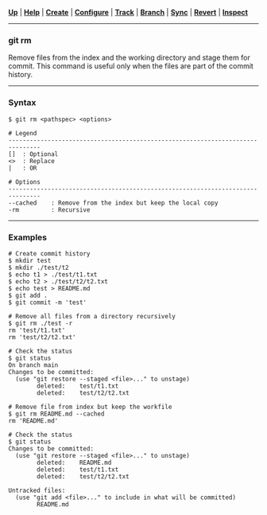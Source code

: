 [**Up**](../04-Track/track.md) |
[**Help**](../01-Help/help.md) |
[**Create**](../02-Create/create.md) |
[**Configure**](../03-Configure/configure.md) |
[**Track**](../04-Track/track.md) |
[**Branch**](../05-Branch/branch.md) |
[**Sync**](../06-Sync/sync.md) |
[**Revert**](../07-Revert/revert.md) |
[**Inspect**](../08-Inspect/inspect.md)

-------------------------------------------------------------------------------
### git rm

Remove files from the index and the working directory and stage them for
commit. This command is useful only when the files are part of the commit
history.

-------------------------------------------------------------------------------
### Syntax
```
$ git rm <pathspec> <options>

# Legend
-------------------------------------------------------------------------------
[]  : Optional
<>  : Replace
|   : OR
  
# Options
-------------------------------------------------------------------------------
--cached    : Remove from the index but keep the local copy
-rm         : Recursive
```

-------------------------------------------------------------------------------
### Examples
```shell
# Create commit history
$ mkdir test
$ mkdir ./test/t2
$ echo t1 > ./test/t1.txt
$ echo t2 > ./test/t2/t2.txt
$ echo test > README.md
$ git add .
$ git commit -m 'test'

# Remove all files from a directory recursively
$ git rm ./test -r
rm 'test/t1.txt'   
rm 'test/t2/t2.txt'

# Check the status
$ git status
On branch main                                     
Changes to be committed:                           
  (use "git restore --staged <file>..." to unstage)
        deleted:    test/t1.txt                    
        deleted:    test/t2/t2.txt
              
# Remove file from index but keep the workfile
$ git rm README.md --cached
rm 'README.md'

# Check the status
$ git status
Changes to be committed:
  (use "git restore --staged <file>..." to unstage)
        deleted:    README.md
        deleted:    test/t1.txt
        deleted:    test/t2/t2.txt

Untracked files:
  (use "git add <file>..." to include in what will be committed)
        README.md
```
